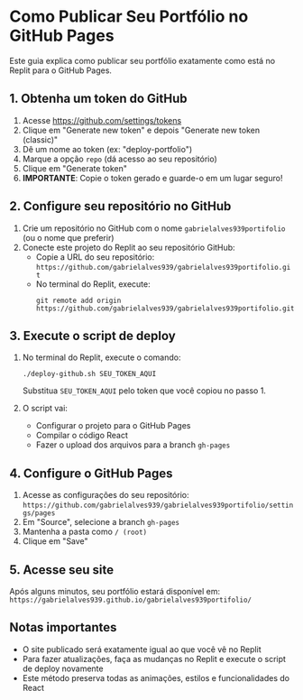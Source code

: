 # Como Publicar Seu Portfólio no GitHub Pages

Este guia explica como publicar seu portfólio exatamente como está no Replit para o GitHub Pages.

## 1. Obtenha um token do GitHub

1. Acesse https://github.com/settings/tokens
2. Clique em "Generate new token" e depois "Generate new token (classic)"
3. Dê um nome ao token (ex: "deploy-portfolio")
4. Marque a opção `repo` (dá acesso ao seu repositório)
5. Clique em "Generate token"
6. **IMPORTANTE**: Copie o token gerado e guarde-o em um lugar seguro!

## 2. Configure seu repositório no GitHub

1. Crie um repositório no GitHub com o nome `gabrielalves939portifolio` (ou o nome que preferir)
2. Conecte este projeto do Replit ao seu repositório GitHub:
   - Copie a URL do seu repositório: `https://github.com/gabrielalves939/gabrielalves939portifolio.git`
   - No terminal do Replit, execute:
     ```
     git remote add origin https://github.com/gabrielalves939/gabrielalves939portifolio.git
     ```

## 3. Execute o script de deploy

1. No terminal do Replit, execute o comando:
   ```
   ./deploy-github.sh SEU_TOKEN_AQUI
   ```
   Substitua `SEU_TOKEN_AQUI` pelo token que você copiou no passo 1.

2. O script vai:
   - Configurar o projeto para o GitHub Pages
   - Compilar o código React
   - Fazer o upload dos arquivos para a branch `gh-pages`

## 4. Configure o GitHub Pages

1. Acesse as configurações do seu repositório: `https://github.com/gabrielalves939/gabrielalves939portifolio/settings/pages`
2. Em "Source", selecione a branch `gh-pages`
3. Mantenha a pasta como `/ (root)`
4. Clique em "Save"

## 5. Acesse seu site

Após alguns minutos, seu portfólio estará disponível em:
`https://gabrielalves939.github.io/gabrielalves939portifolio/`

## Notas importantes

- O site publicado será exatamente igual ao que você vê no Replit
- Para fazer atualizações, faça as mudanças no Replit e execute o script de deploy novamente
- Este método preserva todas as animações, estilos e funcionalidades do React